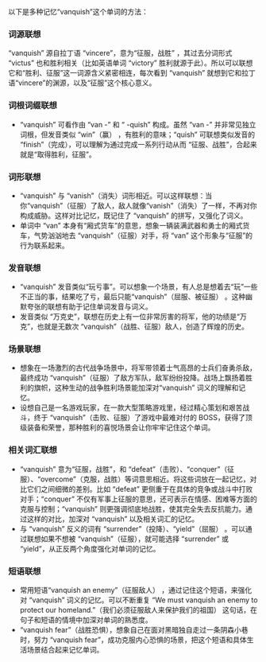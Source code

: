 以下是多种记忆“vanquish”这个单词的方法：

### 词源联想
“vanquish” 源自拉丁语 “vincere”，意为“征服，战胜” ，其过去分词形式 “victus” 也和胜利相关（比如英语单词 “victory” 胜利就源于此）。所以可以联想它和“胜利、征服”这一词源含义紧密相连，每次看到 “vanquish” 就想到它和拉丁语“vincere”的渊源，以及“征服”这个核心意义。

### 词根词缀联想
 - “vanquish” 可看作由 “van -” 和 “ -quish” 构成。虽然 “van -” 并非常见独立词根，但发音类似 “win”（赢） ，有胜利的意味；“quish” 可联想类似发音的 “finish”（完成），可以理解为通过完成一系列行动从而 “征服、战胜”，合起来就是“取得胜利，征服”。

### 词形联想
 - “vanquish” 与 “vanish”（消失）词形相近。可以这样联想：当你“vanquish”（征服）了敌人，敌人就像“vanish”（消失）了一样，不再对你构成威胁。这样对比记忆，既记住了 “vanquish” 的拼写，又强化了词义。
 - 单词中 “van” 本身有“厢式货车”的意思，想象一辆装满武器和勇士的厢式货车，气势汹汹地去 “vanquish”（征服）对手，将 “van” 这个形象与“征服”的行为联系起来。

### 发音联想
 - “vanquish” 发音类似“玩亏事”。可以想象一个场景，有人总是想着去“玩”一些不正当的事，结果吃了亏，最后只能“vanquish”（屈服、被征服） 。这种幽默夸张的联想有助于记住单词发音与词义。
 - 发音类似 “万克史”，联想在历史上有一位非常厉害的将军，他的功绩是“万克”，也就是无数次 “vanquish”（战胜、征服）敌人，创造了辉煌的历史。

### 场景联想
 - 想象在一场激烈的古代战争场景中，将军带领着士气高昂的士兵们奋勇杀敌，最终成功 “vanquish”（征服）了敌方军队，敌军纷纷投降。战场上飘扬着胜利的旗帜，这种生动的战争胜利场景能加深对“vanquish” 词义的理解和记忆。
 - 设想自己是一名游戏玩家，在一款大型策略游戏里，经过精心策划和艰苦战斗，终于 “vanquish”（击败、征服）了游戏中最难对付的 BOSS，获得了顶级装备和荣誉，那种胜利的喜悦场景会让你牢牢记住这个单词。

### 相关词汇联想
 - “vanquish” 意为“征服，战胜”，和 “defeat”（击败）、“conquer”（征服）、“overcome”（克服，战胜）等词意思相近。将这些词放在一起记忆，对比它们之间细微的差别。比如 “defeat” 更侧重于在具体的竞争或战斗中打败对手；“conquer” 不仅有军事上征服的意思，还可表示在情感、困难等方面的克服与控制；“vanquish” 则更强调彻底地战胜，使其完全失去反抗能力。通过这样的对比，加深对 “vanquish” 以及相关词汇的记忆。
 - 与 “vanquish” 反义的词有 “surrender”（投降）、“yield”（屈服） 。可以通过联想如果不想被 “vanquish”（征服），就可能选择 “surrender” 或 “yield”，从正反两个角度强化对单词的记忆。

### 短语联想
 - 常用短语“vanquish an enemy”（征服敌人） ，通过记住这个短语，来强化对 “vanquish” 词义的记忆。可以不断重复 “We must vanquish an enemy to protect our homeland.”（我们必须征服敌人来保护我们的祖国） 这句话，在句子和短语的情境中加深对单词的熟悉度。
 - “vanquish fear”（战胜恐惧），想象自己在面对黑暗独自走过一条阴森小巷时，努力 “vanquish fear”，成功克服内心恐惧的场景，把这个短语和具体生活场景结合起来记忆单词。 